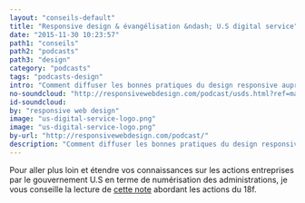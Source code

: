```yaml
---
layout: "conseils-default"
title: "Responsive design & évangélisation &ndash; U.S digital service"
date: "2015-11-30 10:23:57"
path1: "conseils"
path2: "podcasts"
path3: "design"
category: "podcasts"
tags: "podcasts-design"
intro: "Comment diffuser les bonnes pratiques du design responsive auprès de milliers d'agences gouvernementales et de fonctionnaires ? La réponse dans le podcast ^^."
no-soundcloud: "http://responsivewebdesign.com/podcast/usds.html?ref=magazineduwebdesign"
id-soundcloud:
by: "responsive web design"
image: "us-digital-service-logo.png"
image: "us-digital-service-logo.png"
by-url: "http://responsivewebdesign.com/podcast/"
description: "Comment diffuser les bonnes pratiques du design responsive auprès de milliers d'agences gouvernementales et de fonctionnaires ? La réponse dans le podcast ^^."
---
```


Pour aller plus loin et étendre vos connaissances sur les actions entreprises par le gouvernement U.S en terme de numérisation des administrations, je vous conseille la lecture de <a href="http://www.magazineduwebdesign.com/note/guide-de-style-pour-les-sites-web-du-gouvernement-us/">cette note</a> abordant les actions du 18f.
